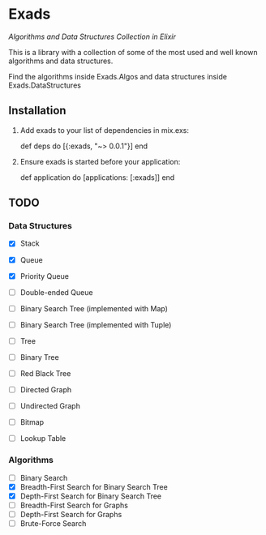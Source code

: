 # Exads

*Algorithms and Data Structures Collection in Elixir*

This is a library with a collection of some of the most used and well known
algorithms and data structures. 

Find the algorithms inside Exads.Algos and data structures inside 
Exads.DataStructures

## Installation

  1. Add exads to your list of dependencies in mix.exs:

        def deps do
          [{:exads, "~> 0.0.1"}]
        end

  2. Ensure exads is started before your application:

        def application do
          [applications: [:exads]]
        end

## TODO

### Data Structures
+ [x] Stack
+ [x] Queue
+ [x] Priority Queue
+ [ ] Double-ended Queue
+ [ ] Binary Search Tree (implemented with Map)
+ [ ] Binary Search Tree (implemented with Tuple)
+ [ ] Tree
+ [ ] Binary Tree
+ [ ] Red Black Tree
+ [ ] Directed Graph
+ [ ] Undirected Graph
+ [ ] Bitmap
+ [ ] Lookup Table


### Algorithms
+ [ ] Binary Search
+ [x] Breadth-First Search for Binary Search Tree
+ [x] Depth-First Search for Binary Search Tree
+ [ ] Breadth-First Search for Graphs
+ [ ] Depth-First Search for Graphs
+ [ ] Brute-Force Search
